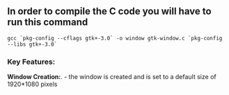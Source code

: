 ## In order to compile the C code you will have to run this command 
`` gcc `pkg-config --cflags gtk+-3.0` -o window gtk-window.c `pkg-config --libs gtk+-3.0`  `` 



### **Key Features:**
  
  **Window Creation:**.
    - the window is created and is set to a default size of 1920*1080 pixels
